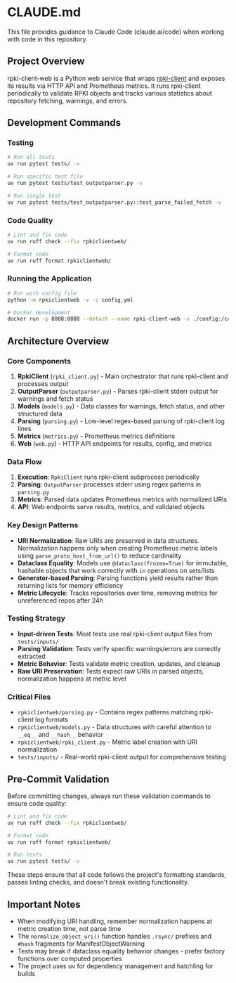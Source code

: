 # CLAUDE.md

This file provides guidance to Claude Code (claude.ai/code) when working with code in this repository.

## Project Overview

rpki-client-web is a Python web service that wraps [rpki-client](https://www.rpki-client.org/) and exposes its results via HTTP API and Prometheus metrics. It runs rpki-client periodically to validate RPKI objects and tracks various statistics about repository fetching, warnings, and errors.

## Development Commands

### Testing
```bash
# Run all tests
uv run pytest tests/ -v

# Run specific test file
uv run pytest tests/test_outputparser.py -v

# Run single test
uv run pytest tests/test_outputparser.py::test_parse_failed_fetch -v
```

### Code Quality
```bash
# Lint and fix code
uv run ruff check --fix rpkiclientweb/

# Format code
uv run ruff format rpkiclientweb/
```

### Running the Application
```bash
# Run with config file
python -m rpkiclientweb -v -c config.yml

# Docker development
docker run -p 8888:8888 --detach --name rpki-client-web -v ./config:/config ghcr.io/ties/rpki-client-web:dev
```

## Architecture Overview

### Core Components

1. **RpkiClient** (`rpki_client.py`) - Main orchestrator that runs rpki-client and processes output
2. **OutputParser** (`outputparser.py`) - Parses rpki-client stderr output for warnings and fetch status
3. **Models** (`models.py`) - Data classes for warnings, fetch status, and other structured data
4. **Parsing** (`parsing.py`) - Low-level regex-based parsing of rpki-client log lines
5. **Metrics** (`metrics.py`) - Prometheus metrics definitions
6. **Web** (`web.py`) - HTTP API endpoints for results, config, and metrics

### Data Flow

1. **Execution**: `RpkiClient` runs rpki-client subprocess periodically
2. **Parsing**: `OutputParser` processes stderr using regex patterns in `parsing.py`
3. **Metrics**: Parsed data updates Prometheus metrics with normalized URIs
4. **API**: Web endpoints serve results, metrics, and validated objects

### Key Design Patterns

- **URI Normalization**: Raw URIs are preserved in data structures. Normalization happens only when creating Prometheus metric labels using `parse_proto_host_from_url()` to reduce cardinality
- **Dataclass Equality**: Models use `@dataclass(frozen=True)` for immutable, hashable objects that work correctly with `in` operations on sets/lists
- **Generator-based Parsing**: Parsing functions yield results rather than returning lists for memory efficiency
- **Metric Lifecycle**: Tracks repositories over time, removing metrics for unreferenced repos after 24h

### Testing Strategy

- **Input-driven Tests**: Most tests use real rpki-client output files from `tests/inputs/`
- **Parsing Validation**: Tests verify specific warnings/errors are correctly extracted
- **Metric Behavior**: Tests validate metric creation, updates, and cleanup
- **Raw URI Preservation**: Tests expect raw URIs in parsed objects, normalization happens at metric level

### Critical Files

- `rpkiclientweb/parsing.py` - Contains regex patterns matching rpki-client log formats
- `rpkiclientweb/models.py` - Data structures with careful attention to `__eq__` and `__hash__` behavior
- `rpkiclientweb/rpki_client.py` - Metric label creation with URI normalization
- `tests/inputs/` - Real-world rpki-client output for comprehensive testing

## Pre-Commit Validation

Before committing changes, always run these validation commands to ensure code quality:

```bash
# Lint and fix code
uv run ruff check --fix rpkiclientweb/

# Format code
uv run ruff format rpkiclientweb/

# Run tests
uv run pytest tests/ -v
```

These steps ensure that all code follows the project's formatting standards, passes linting checks, and doesn't break existing functionality.

## Important Notes

- When modifying URI handling, remember normalization happens at metric creation time, not parse time
- The `normalize_object_uri()` function handles `.rsync/` prefixes and `#hash` fragments for ManifestObjectWarning
- Tests may break if dataclass equality behavior changes - prefer factory functions over computed properties
- The project uses uv for dependency management and hatchling for builds

